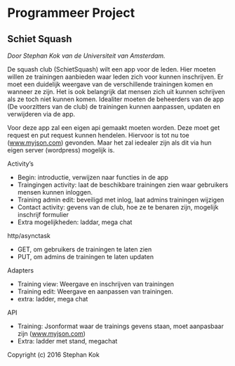 Programmeer Project
==============
Schiet Squash
--------------
*Door Stephan Kok van de Universiteit van Amsterdam.*

De squash club (SchietSquash) wilt een app voor de leden. Hier moeten willen ze trainingen aanbieden waar leden zich voor kunnen inschrijven. Er moet een duidelijk weergave van de verschillende trainingen komen en wanneer ze zijn. Het is ook belangrijk dat mensen zich uit kunnen schrijven als ze toch niet kunnen komen. Idealiter moeten de beheerders van de app (De voorzitters van de club) de trainingen kunnen aanpassen, updaten en verwijderen via de app.

Voor deze app zal een eigen api gemaakt moeten worden. Deze moet get request en put request kunnen hendelen. Hiervoor is tot nu toe (www.myjson.com) gevonden. Maar het zal iedealer zijn als dit via hun eigen server (wordpress) mogelijk is.

Activity’s
-	Begin: introductie, verwijzen naar functies in de app
-	Traingingen activity: laat de beschikbare trainingen zien waar gebruikers mensen kunnen inloggen.
-	Training admin edit: beveiligd met inlog, laat admins trainingen wijzigen
-	Contact activity: gevens van de club, hoe ze te benaren zijn, mogelijk inschrijf formulier
-	Extra mogelijkheden: laddar, mega chat

http/asynctask
-	GET, om gebruikers de trainingen te laten zien
-	PUT, om admins de trainingen te laten updaten

Adapters
-	Training view: Weergave en inschrijven van trainingen
-	Training edit: Weergave en aanpassen van trainingen.
-	extra: ladder, mega chat

API 
-	Training: Jsonformat waar de trainings gevens staan, moet aanpasbaar zijn (www.myjson.com)
-	Extra: ladder met stand, megachat


Copyright (c) 2016 Stephan Kok
